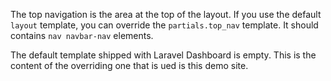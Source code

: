 The top navigation is the area at the top of the layout. If you use the default `layout` template, you can override the `partials.top_nav` template. It should contains `nav navbar-nav` elements.
 
The default template shipped with Laravel Dashboard is empty. This is the content of the overriding one that is ued is this demo site.

<script src="https://gist.github.com/letrunghieu/5cf7f01b7570f6e45adf.js?file=top_nav.blade.php"></script>